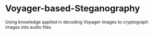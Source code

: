# Voyager-based-Steganography
Using knowledge applied in decoding Voyager images to cryptograph images into audio files
